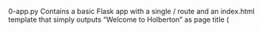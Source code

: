 0-app.py                Contains a basic Flask app with a single / route and an index.html template that simply outputs “Welcome to Holberton” as page title (<title>) and “Hello world” as header (<h1>).



1-app.py                Instantiates a Babel object in the app and stores it in a module-level variable named babel.



2-app.py                 Contains a get_locale function with the babel.localeselector decorator. Uses request.accept_languages to determine the best match with the supported languages.



3-app.py                 Contains 
babel.cfg                A babel config file containing:
    [python: **.py]
[jinja2: **/templates/**.html]
extensions=jinja2.ext.autoescape,jinja2.ext.with_